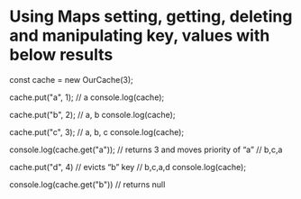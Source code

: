 # Using Maps setting, getting, deleting and manipulating key, values with below results

const cache = new OurCache(3);

cache.put("a", 1); // a
console.log(cache);

cache.put("b", 2); // a, b
console.log(cache);

cache.put("c", 3); // a, b, c
console.log(cache);

console.log(cache.get("a"));    // returns 3 and moves priority of “a” // b,c,a

cache.put("d", 4)  // evicts “b” key // b,c,a,d
console.log(cache);

console.log(cache.get("b"))   // returns null
